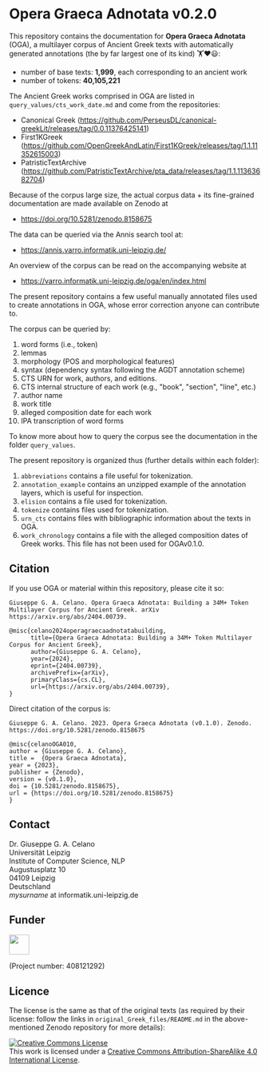 # Opera Graeca Adnotata v0.2.0

This repository contains the documentation for
**Opera Graeca Adnotata** (OGA), a multilayer corpus
of Ancient Greek texts with automatically generated annotations
(the by far largest one of its kind) 🏋️❤️😃:

* number of base texts: **1,999**, each corresponding to an ancient work
* number of tokens: **40,105,221**

The Ancient Greek works comprised in OGA are listed in
`query_values/cts_work_date.md` and come from the repositories:

* Canonical Greek (https://github.com/PerseusDL/canonical-greekLit/releases/tag/0.0.11376425141)
* First1KGreek (https://github.com/OpenGreekAndLatin/First1KGreek/releases/tag/1.1.11352615003)
* PatristicTextArchive (https://github.com/PatristicTextArchive/pta_data/releases/tag/1.1.11363682704)

Because of the corpus large size,
the actual corpus data + its fine-grained documentation
are made available on Zenodo at

* https://doi.org/10.5281/zenodo.8158675

The data can be queried via the Annis search tool at:

* https://annis.varro.informatik.uni-leipzig.de/

An overview of the corpus can be read on the accompanying website at

* https://varro.informatik.uni-leipzig.de/oga/en/index.html

The present repository contains a few
useful manually annotated files used to create annotations in OGA, 
whose error correction anyone can contribute to. 

The corpus can be queried by:

1. word forms (i.e., token)
2. lemmas
3. morphology (POS and morphological features)
4. syntax (dependency syntax following the AGDT annotation scheme)
5. CTS URN for work, authors, and editions.
6. CTS internal structure of each work (e.g., "book", "section", "line", etc.) 
6. author name
7. work title
8. alleged composition date for each work
9. IPA transcription of word forms

To know more about how to query the corpus see the documentation in the folder `query_values`.

The present repository is organized thus (further details within each folder):
1. `abbreviations` contains a file useful for tokenization.
2. `annotation_example` contains an unzipped example of the
annotation layers, which is useful for inspection.
3. `elision` contains a file used for tokenization.
4. `tokenize` contains files used for tokenization.
5. `urn_cts` contains files with bibliographic information
about the texts in OGA.
6. `work_chronology` contains a file with the alleged composition dates
of Greek works. This file has not been used for OGAv0.1.0.

## Citation

If you use OGA or material within this repository, please cite it so:

```
Giuseppe G. A. Celano. Opera Graeca Adnotata: Building a 34M+ Token Multilayer Corpus for Ancient Greek. arXiv https://arxiv.org/abs/2404.00739.
```

```
@misc{celano2024operagraecaadnotatabuilding,
      title={Opera Graeca Adnotata: Building a 34M+ Token Multilayer Corpus for Ancient Greek}, 
      author={Giuseppe G. A. Celano},
      year={2024},
      eprint={2404.00739},
      archivePrefix={arXiv},
      primaryClass={cs.CL},
      url={https://arxiv.org/abs/2404.00739}, 
}
```
Direct citation of the corpus is: 

```
Giuseppe G. A. Celano. 2023. Opera Graeca Adnotata (v0.1.0). Zenodo.
https://doi.org/10.5281/zenodo.8158675
```
```
@misc{celanoOGA010,
author = {Giuseppe G. A. Celano},
title =  {Opera Graeca Adnotata},
year = {2023},
publisher = {Zenodo},
version = {v0.1.0},
doi = {10.5281/zenodo.8158675},
url = {https://doi.org/10.5281/zenodo.8158675}
}
```
## Contact
Dr. Giuseppe G. A. Celano<br/>
Universität Leipzig<br/>
Institute of Computer Science, NLP<br/>
Augustusplatz 10<br/>
04109 Leipzig<br/>
Deutschland<br/>
*mysurname* at informatik.uni-leipzig.de<br/>

## Funder

<a href="http://www.dfg.de/index.jsp" target="_blank">
<img src="https://upload.wikimedia.org/wikipedia/commons/8/86/DFG-logo-blau.svg" 
width="" height="40" alt=""/>
</a>

(Project number: 408121292)

## Licence

The license is the same as that of the original texts (as required by
their license: follow the links in `original_Greek_files/README.md`
in the above-mentioned Zenodo repository for more details):

<a rel="license" href="http://creativecommons.org/licenses/by-sa/4.0/">
<img alt="Creative Commons License" style="border-width:0" 
src="https://i.creativecommons.org/l/by-sa/4.0/88x31.png" /></a><br/>
This work is licensed under a <a rel="license" 
href="http://creativecommons.org/licenses/by-sa/4.0/">
Creative Commons Attribution-ShareAlike 4.0 International License</a>.
